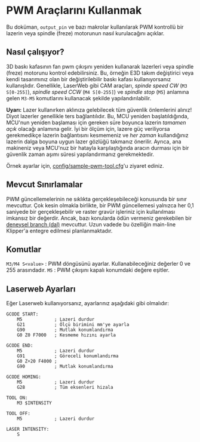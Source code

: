 # PWM Araçlarını Kullanmak

Bu doküman, `output_pin` ve bazı makrolar kullanılarak PWM kontrollü bir lazerin veya spindle (freze) motorunun nasıl kurulacağını açıklar.

## Nasıl çalışıyor?

3D baskı kafasının fan pwm çıkışını yeniden kullanarak lazerleri veya spindle (freze) motorunu kontrol edebilirsiniz. Bu, örneğin E3D takım değiştirici veya kendi tasarımınız olan bir değiştirilebilir baskı kafası kullanıyorsanız kullanışlıdır. Genellikle, LaserWeb gibi CAM araçları, *spinde speed CW* (`M3 S[0-255]`), *spindle speed CCW* (`M4 S[0-255]`) ve *spindle stop* (`M5`) anlamına gelen `M3-M5` komutlarını kullanacak şekilde yapılandırılabilir.

**Uyarı:** Lazer kullanırken aklınıza gelebilecek tüm güvenlik önlemlerini alınız! Diyot lazerler genellikle ters bağlantılıdır. Bu, MCU yeniden başlatıldığında, MCU'nun yeniden başlaması için gereken süre boyunca lazerin *tamamen açık* olacağı anlamına gelir. İyi bir ölçüm için, lazere güç veriliyorsa gerekmedikçe lazerin bağlantısını kesmemeniz ve *her zaman* kullandığınız lazerin dalga boyuna uygun lazer gözlüğü takmanız önerilir. Ayrıca, ana makineniz veya MCU'nuz bir hatayla karşılaştığında aracın durması için bir güvenlik zaman aşımı süresi yapılandırmanız gerekmektedir.

Örnek ayarlar için, [config/sample-pwm-tool.cfg](/config/sample-pwm-tool.cfg)'u ziyaret ediniz.

## Mevcut Sınırlamalar

PWM güncellemelerinin ne sıklıkta gerçekleşebileceği konusunda bir sınır mevcuttur. Çok kesin olmakla birlikte, bir PWM güncellemesi yalnızca her 0,1 saniyede bir gerçekleşebilir ve raster gravür işleriniz için kullanılması imkansız bir değerdir. Ancak, bazı konularda ödün vermeniz gerekebilen bir [deneysel branch (dal)](https://github.com/Cirromulus/klipper/tree/laser_tool) mevcuttur. Uzun vadede bu özelliğin main-line Klipper'a entegre edilmesi planlanmaktadır.

## Komutlar

`M3/M4 S<value>` : PWM döngüsünü ayarlar. Kullanabileceğiniz değerler 0 ve 255 arasındadır. `M5` : PWM çıkışını kapalı konumdaki değere eşitler.

## Laserweb Ayarları

Eğer Laserweb kullanıyorsanız, ayarlarınız aşağıdaki gibi olmalıdır:

    GCODE START:
        M5            ; Lazeri durdur
        G21           ; Ölçü birimini mm'ye ayarla
        G90           ; Mutlak konumlandırma
        G0 Z0 F7000   ; Kesmeme hızını ayarla
    
    GCODE END:
        M5            ; Lazeri durdur
        G91           ; Göreceli konumlandırma
        G0 Z+20 F4000 ;
        G90           ; Mutlak konumlandırma
    
    GCODE HOMING:
        M5            ; Lazeri durdur
        G28           ; Tüm eksenleri hizala
    
    TOOL ON:
        M3 $INTENSITY
    
    TOOL OFF:
        M5            ; Lazeri durdur
    
    LASER INTENSITY:
        S

